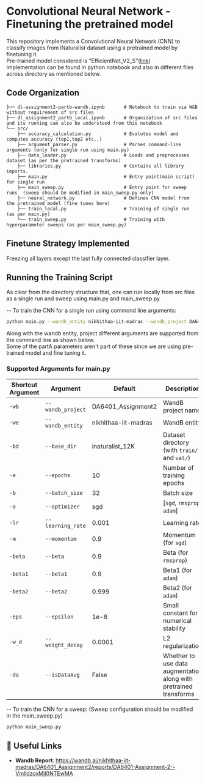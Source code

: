 # Convolutional Neural Network - Finetuning the pretrained model

This repository implements a Convolutional Neural Network (CNN) to classify images from iNaturalist dataset using a pretrained model by finetuning it. </br>
Pre-trained model considered is "EfficientNet_V2_S"([link](https://pytorch.org/vision/stable/models/generated/torchvision.models.efficientnet_v2_s.html#torchvision.models.EfficientNet_V2_S_Weights)) </br>
Implementation can be found in python notebook and also in different files across directory as mentioned below.

## Code Organization

```
├── dl-assignment2-partb-wandb.ipynb       # Notebook to train via W&B without requirement of src files
├── dl_assignment2_partb_local.ipynb       # Organization of src files and its running can also be understood from this notebook
└── src/
    ├── accuracy_calculation.py            # Evalutes model and computes accuracy (top1,top2 etc..)
    ├── argument_parser.py                 # Parses command-line arguments (only for single run using main.py)
    ├── data_loader.py                     # Loads and preprocesses dataset (as per the pretrained transforms)
    ├── libraries.py                       # Contains all library imports.
    ├── main.py                            # Entry point(main script) for single run
    ├── main_sweep.py                      # Entry point for sweep runs  (sweep should be modified in main_sweep.py only)
    ├── neural_network.py                  # Defines CNN model from the pretrained model (fine tunes here)
    ├── train_local.py                     # Training of single run (as per main.py)
    └── train_sweep.py                     # Training with hyperparameter sweeps (as per main_sweep.py)
```

## Finetune Strategy Implemented
Freezing all layers except the last fully connected classifier layer.

## Running the Training Script
As clear from the directory structure that, one can run locally from src files as a single run and sweep using main.py and main_sweep.py

-- To train the CNN for a single run using commond line arguments:

```bash
python main.py --wandb_entity nikhithaa-iit-madras --wandb_project DA6401_Assignment2
```
Along with the wandb entity, project different arguments are supported from the command line as shown below. </br>
Some of the partA parameters aren't part of these since we are using pre-trained model and fine tuning it.


### Supported Arguments for main.py

| Shortcut Argument | Argument | Default | Description |
| ----------------- |---------|---------|-------------|
| `-wb` | `--wandb_project` | DA6401_Assignment2 | WandB project name |
| `-we` | `--wandb_entity` | nikhithaa-iit-madras | WandB entity |
| `-bd` | `--base_dir` | inaturalist_12K | Dataset directory (with `train/` and `val/`) |
| `-e` | `--epochs` | 10 | Number of training epochs |
| `-b` | `--batch_size` | 32 | Batch size |
| `-o` | `--optimizer` | sgd | [`sgd`, `rmsprop`, `adam`] |
| `-lr` | `--learning_rate` | 0.001 | Learning rate |
| `-m` | `--momentum` | 0.9 | Momentum (for `sgd`) |
| `-beta` | `--beta` | 0.9 | Beta (for `rmsprop`) |
| `-beta1` | `--beta1` | 0.9 | Beta1 (for `adam`) |
| `-beta2` | `--beta2` | 0.999 | Beta2 (for `adam`) |
| `-eps` | `--epsilon` | 1e-8 | Small constant for numerical stability |
| `-w_d` | `--weight_decay` | 0.0001 | L2 regularization |
| `-da` | `--isDataAug` | False | Whether to use data augmentation along with pretrained transforms|

-- To train the CNN for a sweep: (Sweep configuration should be modified in the main_sweep.py)

```bash
python main_sweep.py 
```

## 🔗 Useful Links
- **Wandb Report**: https://wandb.ai/nikhithaa-iit-madras/DA6401_Assignment2/reports/DA6401-Assignment-2--VmlldzoxMjI0NTEwMA